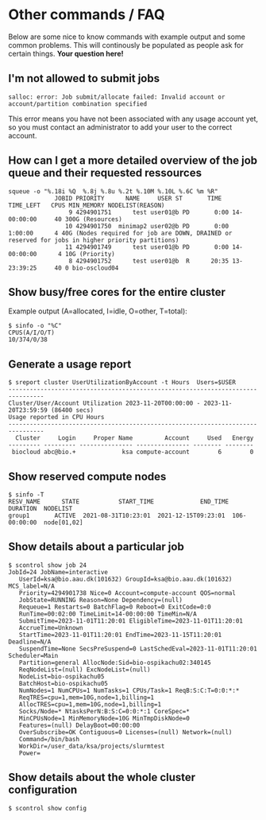 # Other commands / FAQ
Below are some nice to know commands with example output and some common problems. This will continously be populated as people ask for certain things. **Your question here!**

## I'm not allowed to submit jobs
```
salloc: error: Job submit/allocate failed: Invalid account or account/partition combination specified
```

This error means you have not been associated with any usage account yet, so you must contact an administrator to add your user to the correct account.

## How can I get a more detailed overview of the job queue and their requested ressources
```
squeue -o "%.18i %Q  %.8j %.8u %.2t %.10M %.10L %.6C %m %R"
             JOBID PRIORITY      NAME     USER ST       TIME  TIME_LEFT   CPUS MIN_MEMORY NODELIST(REASON)
                 9 4294901751      test user01@b PD       0:00 14-00:00:00     40 300G (Resources)
                10 4294901750  minimap2 user02@b PD       0:00    1:00:00      4 40G (Nodes required for job are DOWN, DRAINED or reserved for jobs in higher priority partitions)
                11 4294901749      test user01@b PD       0:00 14-00:00:00      4 10G (Priority)
                 8 4294901752      test user01@b  R      20:35 13-23:39:25     40 0 bio-oscloud04
```

## Show busy/free cores for the entire cluster
Example output (A=allocated, I=idle, O=other, T=total):
```
$ sinfo -o "%C"
CPUS(A/I/O/T)
10/374/0/38
```

## Generate a usage report
```
$ sreport cluster UserUtilizationByAccount -t Hours  Users=$USER
--------------------------------------------------------------------------------
Cluster/User/Account Utilization 2023-11-20T00:00:00 - 2023-11-20T23:59:59 (86400 secs)
Usage reported in CPU Hours
--------------------------------------------------------------------------------
  Cluster     Login     Proper Name         Account     Used   Energy 
--------- --------- --------------- --------------- -------- -------- 
 biocloud abc@bio.+             ksa compute-account        6        0 

```

## Show reserved compute nodes
```
$ sinfo -T
RESV_NAME      STATE           START_TIME             END_TIME     DURATION  NODELIST
group1       ACTIVE  2021-08-31T10:23:01  2021-12-15T09:23:01  106-00:00:00  node[01,02]
```

## Show details about a particular job
```
$ scontrol show job 24
JobId=24 JobName=interactive
   UserId=ksa@bio.aau.dk(101632) GroupId=ksa@bio.aau.dk(101632) MCS_label=N/A
   Priority=4294901738 Nice=0 Account=compute-account QOS=normal
   JobState=RUNNING Reason=None Dependency=(null)
   Requeue=1 Restarts=0 BatchFlag=0 Reboot=0 ExitCode=0:0
   RunTime=00:02:00 TimeLimit=14-00:00:00 TimeMin=N/A
   SubmitTime=2023-11-01T11:20:01 EligibleTime=2023-11-01T11:20:01
   AccrueTime=Unknown
   StartTime=2023-11-01T11:20:01 EndTime=2023-11-15T11:20:01 Deadline=N/A
   SuspendTime=None SecsPreSuspend=0 LastSchedEval=2023-11-01T11:20:01 Scheduler=Main
   Partition=general AllocNode:Sid=bio-ospikachu02:340145
   ReqNodeList=(null) ExcNodeList=(null)
   NodeList=bio-ospikachu05
   BatchHost=bio-ospikachu05
   NumNodes=1 NumCPUs=1 NumTasks=1 CPUs/Task=1 ReqB:S:C:T=0:0:*:*
   ReqTRES=cpu=1,mem=10G,node=1,billing=1
   AllocTRES=cpu=1,mem=10G,node=1,billing=1
   Socks/Node=* NtasksPerN:B:S:C=0:0:*:1 CoreSpec=*
   MinCPUsNode=1 MinMemoryNode=10G MinTmpDiskNode=0
   Features=(null) DelayBoot=00:00:00
   OverSubscribe=OK Contiguous=0 Licenses=(null) Network=(null)
   Command=/bin/bash
   WorkDir=/user_data/ksa/projects/slurmtest
   Power=
```

## Show details about the whole cluster configuration
```
$ scontrol show config
```